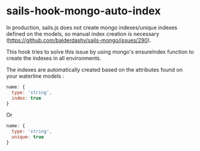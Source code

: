 # sails-hook-mongo-auto-index

In production, sails.js does not create mongo indexes/unique indexes defined on the models, so manual index creation
 is necessary (https://github.com/balderdashy/sails-mongo/issues/290).  
  
This hook tries to solve this issue by using mongo's ensureIndex function to create the indexes in all environments.  

The indexes are automatically created based on the attributes found on your waterline models : 

````js
name: {
  type: 'string',
  index: true
}
````
Or 
````js
name: {
  type: 'string',
  unique: true
}
````